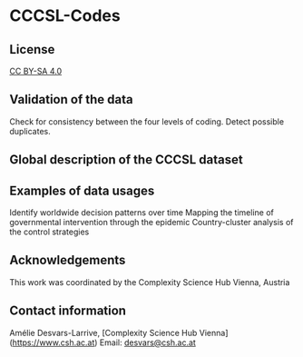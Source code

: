 # CCCSL-Codes

## License
[CC BY-SA 4.0](https://creativecommons.org/licenses/by-sa/4.0/deed.en)

## Validation of the data
Check for consistency between the four levels of coding.
Detect possible duplicates.

## Global description of the CCCSL dataset

## Examples of data usages
Identify worldwide decision patterns over time
Mapping the timeline of governmental intervention through the epidemic
Country-cluster analysis of the control strategies 

## Acknowledgements
This work was coordinated by the Complexity Science Hub Vienna, Austria

## Contact information
Amélie Desvars-Larrive, [Complexity Science Hub Vienna] (https://www.csh.ac.at)
Email: desvars@csh.ac.at
